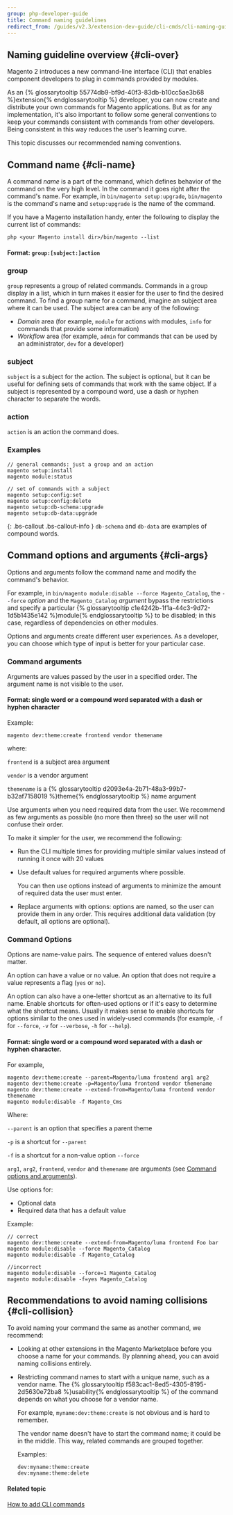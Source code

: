 ```yaml
---
group: php-developer-guide
title: Command naming guidelines
redirect_from: /guides/v2.3/extension-dev-guide/cli-cmds/cli-naming-guidelines.html
---
```


<!-- http://olgakopylova.espritica.com/naming-conventions-for-cli-commands-in-magento-2/
 -->

## Naming guideline overview {#cli-over}

Magento 2 introduces a new command-line interface (CLI) that enables component developers to plug in commands provided by modules.

As an {% glossarytooltip 55774db9-bf9d-40f3-83db-b10cc5ae3b68 %}extension{% endglossarytooltip %} developer, you can now create and distribute your own commands for Magento applications. But as for any implementation, it's also important to follow some general conventions to keep your commands consistent with commands from other developers. Being consistent in this way reduces the user's learning curve.

This topic discusses our recommended naming conventions.

## Command name {#cli-name}

A command _name_ is a part of the command, which defines behavior of the command on the very high level. In the command it goes right after the command's name.
For example, in `bin/magento setup:upgrade`, `bin/magento` is the command's name and `setup:upgrade` is the name of the command.

If you have a Magento installation handy, enter the following to display the current list of commands:

```
php <your Magento install dir>/bin/magento --list
```

#### Format: `group:[subject:]action`

### group

`group` represents a group of related commands. Commands in a group display in a list, which in turn makes it easier for the user to find the desired command. To find a group name for a command, imagine an subject area where it can be used. The subject area can be any of the following:

* _Domain_ area (for example, `module` for actions with modules, `info` for commands that provide some information)
* _Workflow_ area (for example, `admin` for commands that can be used by an administrator, `dev` for a developer)

### subject

`subject` is a subject for the action. The subject is optional, but it can be useful for defining sets of commands that work with the same object. If a subject is represented by a compound word, use a dash or hyphen character to separate the words.

### action

`action` is an action the command does.

### Examples

```
// general commands: just a group and an action
magento setup:install
magento module:status

// set of commands with a subject
magento setup:config:set
magento setup:config:delete
magento setup:db-schema:upgrade
magento setup:db-data:upgrade
```

{: .bs-callout .bs-callout-info }
`db-schema` and `db-data` are examples of compound words.

## Command options and arguments {#cli-args}

Options and arguments follow the command name and modify the command's behavior.

For example, in `bin/magento module:disable --force Magento_Catalog`, the `--force` _option_ and the `Magento_Catalog` _argument_ bypass the restrictions and specify a particular {% glossarytooltip c1e4242b-1f1a-44c3-9d72-1d5b1435e142 %}module{% endglossarytooltip %} to be disabled; in this case, regardless of dependencies on other modules.

Options and arguments create different user experiences. As a developer, you can choose which type of input is better for your particular case.

### Command arguments

Arguments are values passed by the user in a specified order. The argument name is not visible to the user.

#### Format: single word or a compound word separated with a dash or hyphen character

Example:

```
magento dev:theme:create frontend vendor themename
```

where:

`frontend` is a subject area argument

`vendor` is a vendor argument

`themename` is a {% glossarytooltip d2093e4a-2b71-48a3-99b7-b32af7158019 %}theme{% endglossarytooltip %} name argument

Use arguments when you need required data from the user. We recommend as few arguments as possible (no more then three) so the user will not confuse their order.

To make it simpler for the user, we recommend the following:

* Run the CLI multiple times for providing multiple similar values instead of running it once with 20 values
* Use default values for required arguments where possible.

  You can then use options instead of arguments to minimize the amount of required data the user must enter.

* Replace arguments with options: options are named, so the user can provide them in any order. This requires additional data validation (by default, all options are optional).

### Command Options

Options are name-value pairs. The sequence of entered values doesn't matter.

An option can have a value or no value. An option that does not require a value represents a flag (`yes` or `no`).

An option can also have a one-letter shortcut as an alternative to its full name. Enable shortcuts for often-used options or if it's easy to determine what the shortcut means. Usually it makes sense to enable shortcuts for options similar to the ones used in widely-used commands (for example, `-f` for `--force`, `-v` for `--verbose`, `-h` for `--help`).

#### Format: single word or a compound word separated with a dash or hyphen character.

For example,

```
magento dev:theme:create --parent=Magento/luma frontend arg1 arg2
magento dev:theme:create -p=Magento/luma frontend vendor themename
magento dev:theme:create --extend-from=Magento/luma frontend vendor themename
magento module:disable -f Magento_Cms
```

Where:

`--parent` is an option that specifies a parent theme

`-p` is a shortcut for `--parent`

`-f` is a shortcut for a non-value option `--force`

`arg1`, `arg2`, `frontend`, `vendor` and `themename` are arguments (see [Command options and arguments](#cli-args)).

Use options for:

* Optional data
* Required data that has a default value

Example:

```
// correct
magento dev:theme:create --extend-from=Magento/luma frontend Foo bar
magento module:disable --force Magento_Catalog
magento module:disable -f Magento_Catalog

//incorrect
magento module:disable --force=1 Magento_Catalog
magento module:disable -f=yes Magento_Catalog
```

## Recommendations to avoid naming collisions {#cli-collision}

To avoid naming your command the same as another command, we recommend:

* Looking at other extensions in the Magento Marketplace before you choose a name for your commands. By planning ahead, you can avoid naming collisions entirely.

* Restricting command names to start with a unique name, such as a vendor name. The {% glossarytooltip f583cac1-8ed5-4305-8195-2d5630e72ba8 %}usability{% endglossarytooltip %} of the command depends on what you choose for a vendor name.

  For example, `myname:dev:theme:create` is not obvious and is hard to remember.

  The vendor name doesn't have to start the command name; it could be in the middle. This way, related commands are grouped together.

  Examples:

  ```
  dev:myname:theme:create
  dev:myname:theme:delete
  ```

#### Related topic

[How to add CLI commands]({{page.baseurl}}/extension-development/tutorials/cli-command.html)

